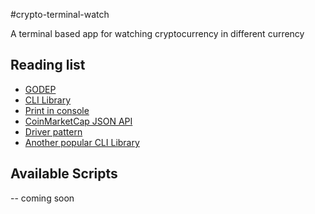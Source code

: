 #crypto-terminal-watch

A terminal based app for watching cryptocurrency in different currency

## Reading list

- [GODEP](https://github.com/tools/godep)
- [CLI Library](https://github.com/urfave/cli)
- [Print in console](https://github.com/olekukonko/tablewriter)
- [CoinMarketCap JSON API](https://coinmarketcap.com/api/)
- [Driver pattern](https://blog.systemdump.org/go/pattern/2017/08/27/driver-pattern.html)
- [Another popular CLI Library](https://github.com/spf13/cobra)

## Available Scripts

-- coming soon

